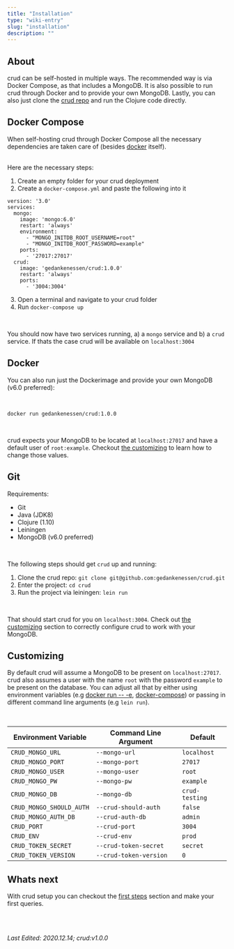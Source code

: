 ```yaml
---
title: "Installation"
type: "wiki-entry"
slug: "installation"
description: ""
---
```


<h2 id="about">About</h2>

crud can be self-hosted in multiple ways. The recommended way is via Docker Compose, as that includes a MongoDB. It is also possible to run crud through Docker and to provide your own MongoDB. Lastly, you can also just clone the [crud repo](https://github.com/gedankenessen/crud) and run the Clojure code directly.

<h2 id="docker-compose">Docker Compose</h2>

When self-hosting crud through Docker Compose all the necessary dependencies are taken care of (besides [docker](https://www.docker.com/) itself).

<br/>
Here are the necessary steps:


1. Create an empty folder for your crud deployment
2. Create a `docker-compose.yml` and paste the following into it

```docker
version: '3.0'
services:
  mongo:
    image: 'mongo:6.0'
    restart: 'always'
    environment:
      - "MONGO_INITDB_ROOT_USERNAME=root"
      - "MONGO_INITDB_ROOT_PASSWORD=example"
    ports:
      - '27017:27017'
  crud:
    image: 'gedankenessen/crud:1.0.0'
    restart: 'always'
    ports:
      - '3004:3004'
```
3. Open a terminal and navigate to your crud folder
4. Run `docker-compose up`

<br/>

You should now have two services running, a) a `mongo` service and b) a `crud` service. If thats the case crud will be available on `localhost:3004`

<h2 id="docker">Docker</h2>

You can also run just the Dockerimage and provide your own MongoDB (v6.0 preferred):

<br/>

```shell
docker run gedankenessen/crud:1.0.0
```

<br/>

crud expects your MongoDB to be located at `localhost:27017` and have a default user of `root:example`. Checkout [the customizing](#customizing) to learn how to change those values.

<h2 id="git">Git</h2>

Requirements:
- Git
- Java (JDK8)
- Clojure (1.10)
- Leiningen
- MongoDB (v6.0 preferred)

<br/>

The following steps should get `crud` up and running:

1. Clone the crud repo: `git clone git@github.com:gedankenessen/crud.git`
2. Enter the project: `cd crud`
2. Run the project via leiningen: `lein run`

<br/>

That should start crud for you on `localhost:3004`. Check out [the customizing](#customizing) section to correctly configure crud to work with your MongoDB.


<h2 id="customizing">Customizing</h2>

By default crud will assume a MongoDB to be present on `localhost:27017`. crud also assumes a user with the name `root` with the password `example` to be present on the database.
You can adjust all that by either using environment variables (e.g [docker run -- -e]((https://docs.docker.com/engine/reference/commandline/run/#set-environment-variables--e---env---env-file)), [docker-compose](https://docs.docker.com/compose/environment-variables/)) or passing in different command line arguments (e.g `lein run`).

<br/>

| Environment Variable     | Command Line Argument  | Default        |
|--------------------------|------------------------|----------------|
| `CRUD_MONGO_URL`         | `--mongo-url`          | `localhost`    |
| `CRUD_MONGO_PORT`        | `--mongo-port`         | `27017`        |
| `CRUD_MONGO_USER`        | `--mongo-user`         | `root`         |
| `CRUD_MONGO_PW`          | `--mongo-pw`           | `example`      |
| `CRUD_MONGO_DB`          | `--mongo-db`           | `crud-testing` |
| `CRUD_MONGO_SHOULD_AUTH` | `--crud-should-auth`   | `false`        |
| `CRUD_MONGO_AUTH_DB`     | `--crud-auth-db`       | `admin`        |
| `CRUD_PORT`              | `--crud-port`          | `3004`         |
| `CRUD_ENV`               | `--crud-env`           | `prod`         |
| `CRUD_TOKEN_SECRET`      | `--crud-token-secret`  | `secret`       |
| `CRUD_TOKEN_VERSION`     | `--crud-token-version` | `0`            |

<h2 id="next">Whats next</h2>


With crud setup you can checkout the [first steps](../first-steps) section and make your first queries.

<br/>
<br/>

_Last Edited: 2020.12.14; crud:v1.0.0_
